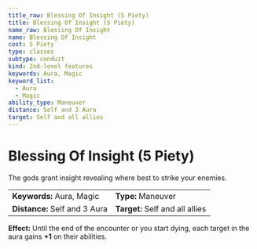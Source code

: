 ```yaml
---
title_raw: Blessing Of Insight (5 Piety)
title: Blessing Of Insight (5 Piety)
name_raw: Blessing Of Insight
name: Blessing Of Insight
cost: 5 Piety
type: classes
subtype: conduit
kind: 2nd-level features
keywords: Aura, Magic
keyword_list:
  - Aura
  - Magic
ability_type: Maneuver
distance: Self and 3 Aura
target: Self and all allies
---
```


# Blessing Of Insight (5 Piety)

The gods grant insight revealing where best to strike your enemies.

|                               |                                 |
| :---------------------------- | :------------------------------ |
| **Keywords:** Aura, Magic     | **Type:** Maneuver              |
| **Distance:** Self and 3 Aura | **Target:** Self and all allies |

**Effect:** Until the end of the encounter or you start dying, each target in the aura gains **+1** on their abilities.
